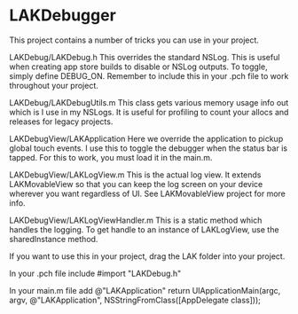 LAKDebugger
==============

This project contains a number of tricks you can use in your project.

LAKDebug/LAKDebug.h 
This overrides the standard NSLog. This is useful when creating app store builds to disable or NSLog outputs. To toggle, simply define DEBUG_ON. Remember to include this in your .pch file to work throughout your project.

LAKDebug/LAKDebugUtils.m
This class gets various memory usage info out which is I use in my NSLogs. It is useful for profiling to count your allocs and releases for legacy projects.

LAKDebugView/LAKApplication
Here we override the application to pickup global touch events. I use this to toggle the debugger when the status bar is tapped. For this to work, you must load it in the main.m.

LAKDebugView/LAKLogView.m
This is the actual log view. It extends LAKMovableView so that you can keep the log screen on your device wherever you want regardless of UI. See LAKMovableView project for more info.

LAKDebugView/LAKLogViewHandler.m
This is a static method which handles the logging. To get handle to an instance of LAKLogView, use the sharedInstance method. 

If you want to use this in your project, drag the LAK folder into your project.

In your .pch file include 
	#import "LAKDebug.h"
	
In your main.m file add @"LAKApplication"
	return UIApplicationMain(argc, argv, @"LAKApplication", NSStringFromClass([AppDelegate class]));